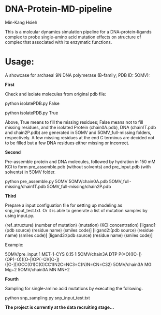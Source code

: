 # DNA-Protein-MD-pipeline

Min-Kang Hsieh

This is a molcular dynamics simulation pipeline for a DNA-protein-ligands complex to probe single-amino acid mutation effects on structure of complex that associated with its enzymatic functions.

# Usage:
A showcase for archaeal 9N DNA polymerase (B-family; PDB ID: 5OMV):

**First**

Check and isolate molecules from original pdb file:

python isolatePDB.py False

python isolatePDB.py True

Above, True means to fill the missing residues; False means not to fill missing residues, and the isolated Protein (chain0A.pdb), DNA (chain1T.pdb and chain2P.pdb) are generated in 5OMV and 5OMV_full-missing folders, respectively. A few missing residues at the end C terminus are decided not to be filled but a few DNA residues either missing or incorrect.

**Second**

Pre-assemble protein and DNA molecules, followed by hydration in 150 mM KCl to form pre_assemble.pdb (without solvents) and pre_input.pdb (with solvents) in 5OMV folder.

python pre_assemble.py 5OMV 5OMV/chain0A.pdb 5OMV_full-missing/chain1T.pdb 5OMV_full-missing/chain2P.pdb

**Third**

Prepare a input configuation file for setting up modeling as snp_input_test.txt. Or it is able to generate a list of mutation samples by using input.py.

(ref_structure) (number of mutation) (mutation) (KCl concentration) [ligand1:(pdb source) (residue name) (smiles code)] [ligand2:(pdb source) (residue name) (smiles code)] [ligand3:(pdb source) (residue name) (smiles code)] 

Example:

5OMV/pre_input 1 MET-1-CYS 0.15 1 5OMV/chain3A DTP P(=O)([O-])(OP(=O)([O-])OP(=O)([O-])([O-]))OCC(O1)C(O)CC1(N2C=NC3=C(N)N=CN=C32) 5OMV/chain3A MG Mg+2 5OMV/chain3A MN MN+2

**Fourth**

Sampling for single-amino acid mutations by executing the following.

python snp_sampling.py snp_input_test.txt 

**The project is currently at the data recruiting stage...**




